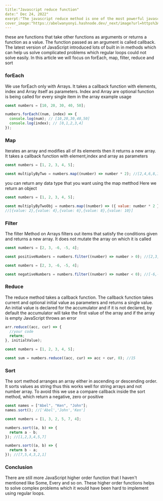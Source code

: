 ```yaml
---
title:"Javascript reduce function"
date:" Dec 24, 2022"
exerpt:"The javascript reduce method is one of the most powerful javascript higher-order functions."
cover_image:"https://abelwanyonyi.hashnode.dev/_next/image?url=https%3A%2F%2Fcdn.hashnode.com%2Fres%2Fhashnode%2Fimage%2Fstock%2Funsplash%2F6d295b44df8c30b893aa2e8fd4058056.jpeg%3Fw%3D1600%26h%3D840%26fit%3Dcrop%26crop%3Dentropy%26auto%3Dcompress%2Cformat%26format%3Dwebp&w=1920&q=75"
---
```


these are functions that take other functions as arguments or returns a function as a value. The function passed as an argument is called callback. The latest version of JavaScript introduced lots of built in in methods which can help us solve complicated problems which regular loops could not solve easily. In this article we will focus on forEach, map, filter, reduce and sort

### forEach

We use forEach only with Arrays. It takes a callback function with elements, index and Array itself as parameters. Index and Array are optional function is being called for every single item in the array example usage

```js
const numbers = [10, 20, 30, 40, 50];

numbers.forEach((num, index) => {
  console.log(num); // [10,20,30,40,50]
  console.log(index); // [0,1,2,3,4]
});
```

### Map

Iterates an array and modifies all of its elements then it returns a new array. It takes a callback function with element,index and array as parameters

```js
const numbers = [1, 2, 3, 4, 5];

const multiplyByTwo = numbers.map((number) => number * 2); //[2,4,6,8,10]
```

you can return any data type that you want using the map metthod Here we return an object

```js
const numbers = [1, 2, 3, 4, 5];

const multiplyByTwoObj = numbers.map((number) => ({ value: number * 2 }));
//[{value: 2},{value: 4},{value: 6},{value: 8},{value: 10}]
```

### Filter

The filter Method on Arrays filters out items that satisfy the conditions given and returns a new array. It does not mutate the array on which it is called

```js
const numbers = [2, 3, -6, -5, 4];

const positiveNumbers = numbers.filter((number) => number > 0); //[2,3,4]
```

```js
const numbers = [2, 3, -6, -5, 4];

const negativeNumbers = numbers.filter((number) => number < 0); //[-6,-5]
```

### Reduce

The reduce method takes a callback function. The callback function takes current and optional initial value as parameters and returns a single value. An initial value is declared for the accumulator and if it is not declared, by default the accumulator will take the first value of the array and if the array is empty JavaScript throws an error

```js
arr.reduce((acc, cur) => {
  //your code
  return;
}, initialValue);
```

```js
const numbers = [1, 2, 3, 4, 5];

const sum = numbers.reduce((acc, cur) => acc + cur, 0); //15
```

### Sort

The sort method arranges an array either in ascending or descending order. It sorts values as string thus this works well for string arrays and not number array. To avoid this we use a compare callback inside the sort method, which return a negative, zero or positive

```js
const names = ["Abel", "Ken", "John"];
names.sort(); //['Abel','John','Ken']

const numbers = [1, 3, 2, 5, 7, 4];

numbers.sort((a, b) => {
  return a - b;
}); //[1,2,3,4,5,7]
```

```js
numbers.sort((a, b) => {
  return b - a;
}); //[7,5,4,3,2,1]
```

### Conclusion

There are still more JavaScript higher order function that I haven't mentioned like Some, Every and so on. These higher order functions helps to solve complex problems which it would have been hard to implement using regular loops.
